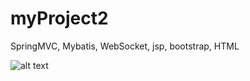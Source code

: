 # myProject2
SpringMVC, Mybatis, WebSocket, jsp, bootstrap, HTML

![alt text](https://github.com/Saimoon13/myProject2/blob/master/web/resources/image/Bootstrap%20NewRelease.jpg?raw=true)
